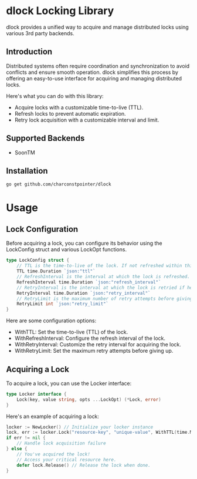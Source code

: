# dlock Locking Library

dlock provides a unified way to acquire and manage distributed locks using various 3rd party backends.


## Introduction

Distributed systems often require coordination and synchronization to avoid conflicts and ensure smooth operation. dlock simplifies this process by offering an easy-to-use interface for acquiring and managing distributed locks.

Here's what you can do with this library:

- Acquire locks with a customizable time-to-live (TTL).
- Refresh locks to prevent automatic expiration.
- Retry lock acquisition with a customizable interval and limit.

## Supported Backends
- SoonTM

## Installation

```shell
go get github.com/charconstpointer/dlock
```

# Usage

## Lock Configuration

Before acquiring a lock, you can configure its behavior using the LockConfig struct and various LockOpt functions.

```go
type LockConfig struct {
    // TTL is the time-to-live of the lock. If not refreshed within this time, it will be released.
    TTL time.Duration `json:"ttl"`
    // RefreshInterval is the interval at which the lock is refreshed.
    RefreshInterval time.Duration `json:"refresh_interval"`
    // RetryInterval is the interval at which the lock is retried if held by another client.
    RetryInterval time.Duration `json:"retry_interval"`
    // RetryLimit is the maximum number of retry attempts before giving up.
    RetryLimit int `json:"retry_limit"`
}
```

Here are some configuration options:

- WithTTL: Set the time-to-live (TTL) of the lock.
- WithRefreshInterval: Configure the refresh interval of the lock.
- WithRetryInterval: Customize the retry interval for acquiring the lock.
- WithRetryLimit: Set the maximum retry attempts before giving up.

## Acquiring a Lock

To acquire a lock, you can use the Locker interface:

```go
type Locker interface {
    Lock(key, value string, opts ...LockOpt) (*Lock, error)
}
```

Here's an example of acquiring a lock:

```go
locker := NewLocker() // Initialize your locker instance
lock, err := locker.Lock("resource-key", "unique-value", WithTTL(time.Minute), WithRetryLimit(3))
if err != nil {
    // Handle lock acquisition failure
} else {
    // You've acquired the lock!
    // Access your critical resource here.
    defer lock.Release() // Release the lock when done.
}
```